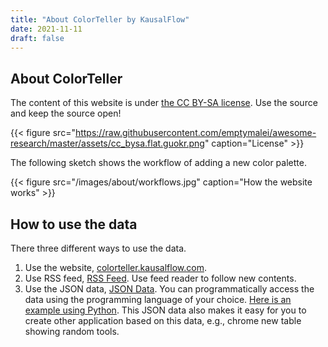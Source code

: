 ```yaml
---
title: "About ColorTeller by KausalFlow"
date: 2021-11-11
draft: false
---
```


## About ColorTeller


The content of this website is under [the CC BY-SA license](https://creativecommons.org/licenses/by-sa/4.0/). Use the source and keep the source open!

{{< figure src="https://raw.githubusercontent.com/emptymalei/awesome-research/master/assets/cc_bysa.flat.guokr.png" caption="License" >}}

The following sketch shows the workflow of adding a new color palette.

{{< figure src="/images/about/workflows.jpg" caption="How the website works" >}}



## How to use the data

There three different ways to use the data.

1. Use the website, [colorteller.kausalflow.com](https://colorteller.kausalflow.com/).
2. Use RSS feed, [RSS Feed](https://colorteller.kausalflow.com/index.xml). Use feed reader to follow new contents.
3. Use the JSON data, [JSON Data](https://colorteller.kausalflow.com/colors.json). You can programmatically access the data using the programming language of your choice. [Here is an example using Python](https://deepnote.com/@lm/toolskausalflowcom-lV7DXJW_TxSAti_BffZpFQ). This JSON data also makes it easy for you to create other application based on this data, e.g., chrome new table showing random tools.











